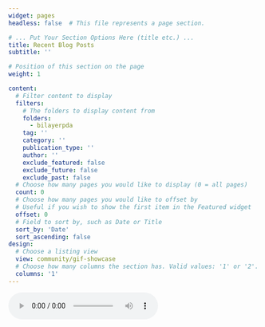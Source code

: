 ```yaml
---
widget: pages
headless: false  # This file represents a page section.

# ... Put Your Section Options Here (title etc.) ...
title: Recent Blog Posts
subtitle: ''

# Position of this section on the page
weight: 1

content:
  # Filter content to display
  filters:
    # The folders to display content from
    folders:
      - bilayerpda
    tag: ''
    category: ''
    publication_type: ''
    author: ''
    exclude_featured: false
    exclude_future: false
    exclude_past: false
  # Choose how many pages you would like to display (0 = all pages)
  count: 0
  # Choose how many pages you would like to offset by
  # Useful if you wish to show the first item in the Featured widget
  offset: 0
  # Field to sort by, such as Date or Title
  sort_by: 'Date'
  sort_ascending: false
design:
  # Choose a listing view
  view: community/gif-showcase
  # Choose how many columns the section has. Valid values: '1' or '2'.
  columns: '1'
---
```

<audio controls controlsList="nodownload">
  <source src="Interstellar-Main-Theme-Extra-Extended.mp3" type="audio/mpeg">
</audio>

